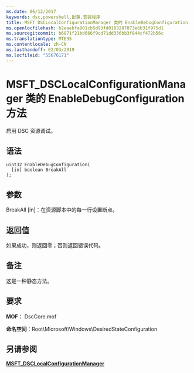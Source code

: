 ```yaml
---
ms.date: 06/12/2017
keywords: dsc,powershell,配置,安装程序
title: MSFT_DSCLocalConfigurationManager 类的 EnableDebugConfiguration 方法
ms.openlocfilehash: b2eaebfa901cb5d93fd0183287073e6b31f975d1
ms.sourcegitcommit: b6871f21bd666f9cd71dd336bb3f844cf472b56c
ms.translationtype: MTE95
ms.contentlocale: zh-CN
ms.lasthandoff: 02/03/2019
ms.locfileid: "55676171"
---
```

# <a name="enabledebugconfiguration-method-of-the-msftdsclocalconfigurationmanager-class"></a>MSFT_DSCLocalConfigurationManager 类的 EnableDebugConfiguration 方法

启用 DSC 资源调试。

## <a name="syntax"></a>语法

```mof
uint32 EnableDebugConfiguration(
  [in] boolean BreakAll
);
```

## <a name="parameters"></a>参数

BreakAll \[in\]：在资源脚本中的每一行设置断点。

## <a name="return-value"></a>返回值

如果成功，则返回零；否则返回错误代码。

## <a name="remarks"></a>备注

这是一种静态方法。

## <a name="requirements"></a>要求

**MOF：** DscCore.mof

**命名空间**：Root\Microsoft\Windows\DesiredStateConfiguration

## <a name="see-also"></a>另请参阅

[**MSFT_DSCLocalConfigurationManager**](msft-dsclocalconfigurationmanager.md)